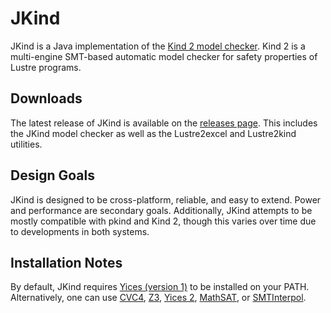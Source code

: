 JKind
=====

JKind is a Java implementation of the [Kind 2 model
checker](http://kind2-mc.github.io/kind2/). Kind 2 is a multi-engine
SMT-based automatic model checker for safety properties of Lustre
programs.

Downloads
---------

The latest release of JKind is available on the [releases
page](https://github.com/agacek/jkind/releases). This includes the
JKind model checker as well as the Lustre2excel and Lustre2kind
utilities.

Design Goals
------------

JKind is designed to be cross-platform, reliable, and easy to extend.
Power and performance are secondary goals. Additionally, JKind
attempts to be mostly compatible with pkind and Kind 2, though this
varies over time due to developments in both systems.


Installation Notes
------------------

By default, JKind requires [Yices (version
1)](http://yices.csl.sri.com/download-yices1.shtml) to be installed on
your PATH. Alternatively, one can use
[CVC4](http://cvc4.cs.nyu.edu/web/), [Z3](http://z3.codeplex.com/),
[Yices 2](http://yices.csl.sri.com/index.shtml),
[MathSAT](http://mathsat.fbk.eu/), or
[SMTInterpol](http://ultimate.informatik.uni-freiburg.de/smtinterpol/).
